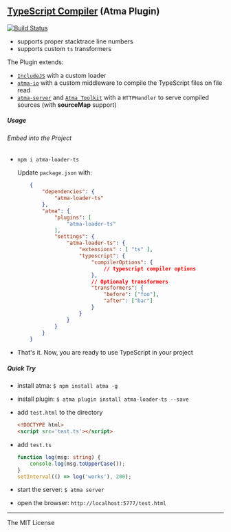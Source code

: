 [TypeScript Compiler](http://www.typescriptlang.org) (Atma Plugin)
-----
[![Build Status](https://travis-ci.com/atmajs/atma-loader-ts.png?branch=master)](https://travis-ci.com/atmajs/atma-loader-ts)

- supports proper stacktrace line numbers
- supports custom `ts` transformers

The Plugin extends:
- [`IncludeJS`](https://github.com/atmajs/IncludeJS) with a custom loader
- [`atma-io`](https://github.com/atmajs/atma-io) with a custom middleware to compile the TypeScript files on file read
- [`atma-server`](https://github.com/atmajs/atma-server) and [`Atma Toolkit`](https://github.com/atmajs/Atma.Toolkit) with a `HTTPHandler` to serve compiled sources (with **sourceMap** support)


##### Usage

###### Embed into the Project

+ `npm i atma-loader-ts`

    Update `package.json` with:
    ```json
        {
            "dependencies": {
                "atma-loader-ts"
            },
            "atma": {
                "plugins": [
                    "atma-loader-ts"
                ],
                "settings": {
                    "atma-loader-ts": {
                        "extensions" : [ "ts" ],
                        "typescript": {
                            "compilerOptions": {
                                // typescript compiler options
                            },
                            // Optionaly transformers
                            "transformers": {
                                "before": ["foo"],
                                "after": ["bar"]
                            }
                        }
                    }
                }
            }
        }
    ```
+ That's it. Now, you are ready to use TypeScript in your project

##### Quick Try

+ install atma: `$ npm install atma -g`
+ install plugin: `$ atma plugin install atma-loader-ts --save`
+ add `test.html` to the directory

    ```html
    <!DOCTYPE html>
    <script src='test.ts'></script>
    ```
+ add `test.ts`

    ```ts
    function log(msg: string) {
        console.log(msg.toUpperCase());
    }
    setInterval(() => log('works'), 200);
    ```
+ start the server: `$ atma server`
+ open the browser: `http://localhost:5777/test.html`



----
The MIT License
